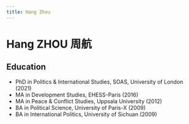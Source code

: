 ```yaml
---
title: Hang Zhou
---
```



# Hang ZHOU 周航
## Education
  * PhD in Politics & International Studies, SOAS, University of London (2021)
  * MA in Development Studies, EHESS-Paris (2016)
  * MA in Peace & Conflict Studies, Uppsala University (2012)
  * BA in Political Science, University of Paris-X (2009)
  * BA in International Politics, University of Sichuan (2009)

